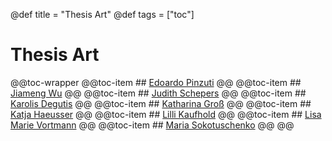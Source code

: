 @def title = "Thesis Art" 
@def tags = ["toc"] 
# Thesis Art
@@toc-wrapper
	@@toc-item ## [Edoardo Pinzuti](Edoardo-Pinzuti) @@
	@@toc-item ## [Jiameng Wu](Jiameng-Wu) @@
	@@toc-item ## [Judith Schepers](Judith-Schepers) @@
	@@toc-item ## [Karolis Degutis](Karolis-Degutis) @@
	@@toc-item ## [Katharina Groß](Katharina-Groß) @@
	@@toc-item ## [Katja Haeusser](Katja-Haeusser) @@
	@@toc-item ## [Lilli Kaufhold](Lilli-Kaufhold) @@
	@@toc-item ## [Lisa Marie Vortmann](Lisa-Marie-Vortmann) @@
	@@toc-item ## [Maria Sokotuschenko](Maria-Sokotuschenko) @@
@@
